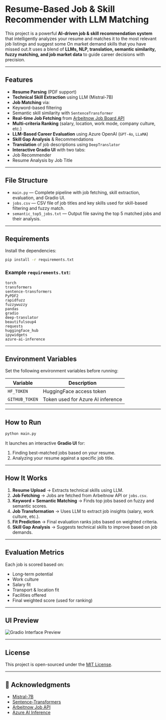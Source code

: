 
#  Resume-Based Job & Skill Recommender with LLM Matching

This project is a powerful **AI-driven job & skill recommendation system** that intelligently analyzes your resume and matches it to the most relevant job listings and suggest some On market demand skills that you have missed out.It uses a blend of **LLMs, NLP, translation, semantic similarity, fuzzy matching, and job market data** to guide career decisions with precision.

---

##  Features

-  **Resume Parsing** (PDF support)
-  **Technical Skill Extraction** using LLM (Mistral-7B)
-  **Job Matching** via:
  - Keyword-based filtering
  - Semantic skill similarity with `SentenceTransformer`
-  **Real-time Job Fetching** from [Arbeitnow Job Board API](https://www.arbeitnow.com/)
-  **Multi-criteria Ranking** (salary, location, work mode, company culture, etc.)
-  **LLM-Based Career Evaluation** using Azure OpenAI (`GPT-4o`, `LLaMA`)
-  **Skill Gap Analysis** & Recommendations
-  **Translation** of job descriptions using `DeepTranslator`
-  **Interactive Gradio UI** with two tabs:
  - Job Recommender
  - Resume Analysis by Job Title

---

##  File Structure

- `main.py` — Complete pipeline with job fetching, skill extraction, evaluation, and Gradio UI.
- `jobs.csv` — CSV file of job titles and key skills used for skill-based filtering and fuzzy match.
- `semantic_top5_jobs.txt` — Output file saving the top 5 matched jobs and their analysis.

---

##  Requirements

Install the dependencies:

```bash
pip install -r requirements.txt
```

### Example `requirements.txt`:

```text
torch
transformers
sentence-transformers
PyPDF2
rapidfuzz
fuzzywuzzy
pandas
gradio
deep-translator
beautifulsoup4
requests
huggingface_hub
ipywidgets
azure-ai-inference
```

---

##  Environment Variables

Set the following environment variables before running:

| Variable        | Description                          |
|-----------------|--------------------------------------|
| `HF_TOKEN`      | HuggingFace access token             |
| `GITHUB_TOKEN`  | Token used for Azure AI inference    |

---

##  How to Run

```bash
python main.py
```

It launches an interactive **Gradio UI** for:

1. Finding best-matched jobs based on your resume.
2. Analyzing your resume against a specific job title.

---

##  How It Works

1. **Resume Upload** → Extracts technical skills using LLM.
2. **Job Fetching** → Jobs are fetched from Arbeitnow API or `jobs.csv`.
3. **Keyword + Semantic Matching** → Finds top jobs based on fuzzy and semantic scores.
4. **Job Transformation** → Uses LLM to extract job insights (salary, work culture, etc.).
5. **Fit Prediction** → Final evaluation ranks jobs based on weighted criteria.
6. **Skill Gap Analysis** → Suggests technical skills to improve based on job demands.

---

##  Evaluation Metrics

Each job is scored based on:

- Long-term potential
- Work culture
- Salary fit
- Transport & location fit
- Facilities offered
- Final weighted score (used for ranking)

---

##  UI Preview

<!-- Replace this with actual screenshot if needed -->
![Gradio Interface Preview](https://via.placeholder.com/800x400?text=Gradio+App+Preview)

---

##  License

This project is open-sourced under the [MIT License](LICENSE).

---

## 🙌 Acknowledgments

- [Mistral-7B](https://huggingface.co/mistralai/Mistral-7B-Instruct-v0.3)
- [Sentence-Transformers](https://www.sbert.net/)
- [Arbeitnow Job API](https://www.arbeitnow.com/api/job-board-api)
- [Azure AI Inference](https://azure.microsoft.com/en-us/products/ai-services/openai-service)
